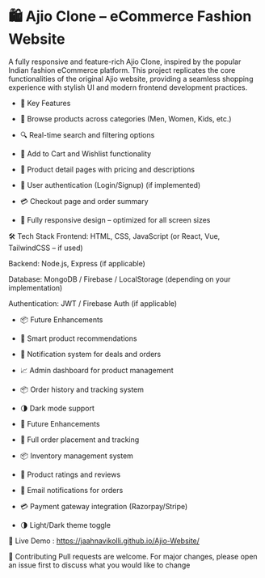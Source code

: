 # 🛍️ Ajio Clone – eCommerce Fashion Website
A fully responsive and feature-rich Ajio Clone, inspired by the popular Indian fashion eCommerce platform. This project replicates the core functionalities of the original Ajio website, providing a seamless shopping experience with stylish UI and modern frontend development practices.

- 🌟 Key Features
- 🧥 Browse products across categories (Men, Women, Kids, etc.)

- 🔍 Real-time search and filtering options

- 🛒 Add to Cart and Wishlist functionality

- 🧾 Product detail pages with pricing and descriptions

- 👤 User authentication (Login/Signup) (if implemented)

- 💳 Checkout page and order summary

- 📱 Fully responsive design – optimized for all screen sizes

🛠️ Tech Stack
Frontend: HTML, CSS, JavaScript
(or React, Vue, TailwindCSS – if used)

Backend: Node.js, Express (if applicable)

Database: MongoDB / Firebase / LocalStorage (depending on your implementation)

Authentication: JWT / Firebase Auth (if applicable)

- 📦 Future Enhancements
- 🧠 Smart product recommendations

- 🔔 Notification system for deals and orders

- 📈 Admin dashboard for product management

- 📦 Order history and tracking system

- 🌗 Dark mode support

- 🎯 Future Enhancements
- 🧾 Full order placement and tracking

- 📦 Inventory management system

- 💬 Product ratings and reviews

- 📧 Email notifications for orders

- 💳 Payment gateway integration (Razorpay/Stripe)

- 🌗 Light/Dark theme toggle

🚀 Live Demo : https://jaahnavikolli.github.io/Ajio-Website/

🤝 Contributing
Pull requests are welcome. For major changes, please open an issue first to discuss what you would like to change
